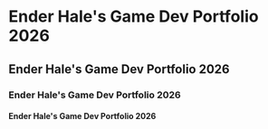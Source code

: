 # Ender Hale's Game Dev Portfolio 2026

## Ender Hale's Game Dev Portfolio 2026

### Ender Hale's Game Dev Portfolio 2026

#### Ender Hale's Game Dev Portfolio 2026
